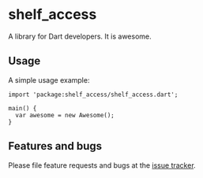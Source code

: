 # shelf_access

A library for Dart developers. It is awesome.

## Usage

A simple usage example:

    import 'package:shelf_access/shelf_access.dart';

    main() {
      var awesome = new Awesome();
    }

## Features and bugs

Please file feature requests and bugs at the [issue tracker][tracker].

[tracker]: http://example.com/issues/replaceme
